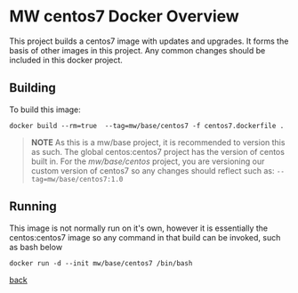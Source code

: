 # MW centos7 Docker Overview

This project builds a centos7 image with updates and upgrades.  It forms the basis of other images
in this project.  Any common changes should be included in this docker project.  

## Building

To build this image:

    docker build --rm=true  --tag=mw/base/centos7 -f centos7.dockerfile .

> **NOTE** As this is a mw/base project, it is recommended to version this as such.  The global centos:centos7 project has the
> version of centos built in.  For the *mw/base/centos* project, you are versioning our custom version of centos7 so any changes
> should reflect such as: `--tag=mw/base/centos7:1.0`

## Running

This image is not normally run on it's own, however it is essentially the centos:centos7 image
so any command in that build can be invoked, such as bash below

    docker run -d --init mw/base/centos7 /bin/bash

[back](../README.md) 